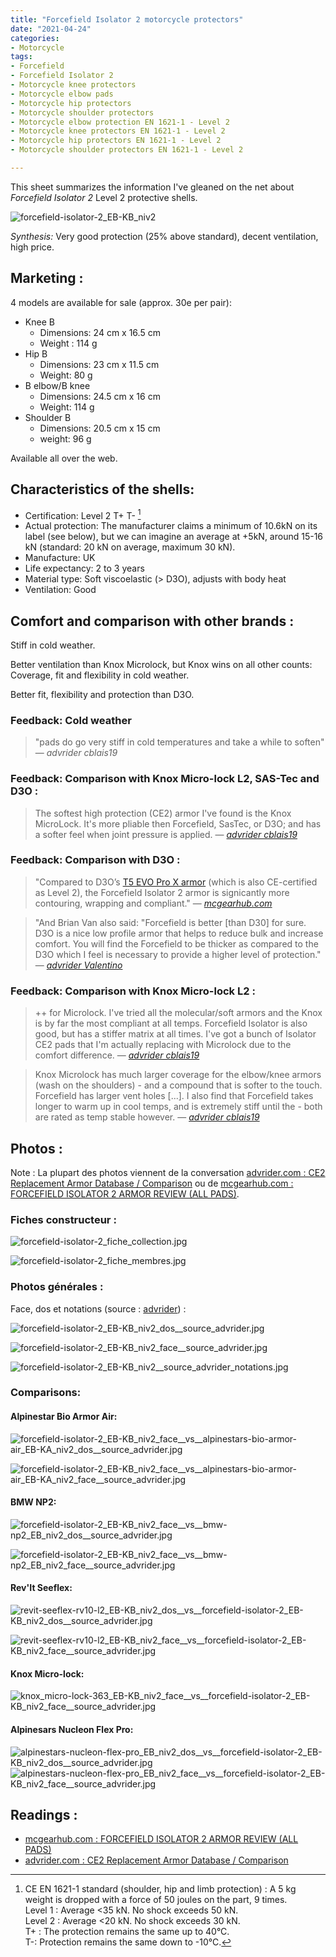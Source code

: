```yaml
---
title: "Forcefield Isolator 2 motorcycle protectors"
date: "2021-04-24"
categories:
- Motorcycle
tags:
- Forcefield
- Forcefield Isolator 2
- Motorcycle knee protectors
- Motorcycle elbow pads
- Motorcycle hip protectors
- Motorcycle shoulder protectors
- Motorcycle elbow protection EN 1621-1 - Level 2
- Motorcycle knee protectors EN 1621-1 - Level 2
- Motorcycle hip protectors EN 1621-1 - Level 2
- Motorcycle shoulder protectors EN 1621-1 - Level 2

---
```


This sheet summarizes the information I've gleaned on the net about _Forcefield Isolator 2_ Level 2 protective shells.

<!--more-->

![forcefield-isolator-2_EB-KB_niv2](forcefield-isolator-2_EB-KB_niv2_face__source_advrider.jpg)

_Synthesis:_ Very good protection (25% above standard), decent ventilation, high price.


Marketing :
-------------------

4 models are available for sale (approx. 30e per pair):

- Knee B
    - Dimensions: 24 cm x 16.5 cm
    - Weight : 114 g
- Hip B
    - Dimensions: 23 cm x 11.5 cm
    - Weight: 80 g
- B elbow/B knee
    - Dimensions: 24.5 cm x 16 cm
    - Weight: 114 g
- Shoulder B
    - Dimensions: 20.5 cm x 15 cm
    - weight: 96 g

Available all over the web.

Characteristics of the shells:
-----------------------------

- Certification: Level 2 T+ T- [^1]
- Actual protection: The manufacturer claims a minimum of 10.6kN on its label (see below), but we can imagine an average at +5kN, around 15-16 kN (standard: 20 kN on average, maximum 30 kN).
- Manufacture: UK
- Life expectancy: 2 to 3 years
- Material type: Soft viscoelastic (> D3O), adjusts with body heat
- Ventilation: Good

Comfort and comparison with other brands : 
------------------------------------------------

Stiff in cold weather.

Better ventilation than Knox Microlock, but Knox wins on all other counts: Coverage, fit and flexibility in cold weather.

Better fit, flexibility and protection than D3O.

### Feedback: Cold weather

> "pads do go very stiff in cold temperatures and take a while to soften"
> — <cite>advrider cblais19</cite>

### Feedback: Comparison with Knox Micro-lock L2, SAS-Tec and D3O :
> The softest high protection (CE2) armor I've found is the Knox MicroLock. It's more pliable then Forcefield, SasTec, or D3O; and has a softer feel when joint pressure is applied. 
> — <cite>[advrider cblais19](https://advrider.com/f/threads/comfortable-knee-armor.1371777/#post-37833963)</cite>

### Feedback: Comparison with D3O :

> "Compared to D3O’s [T5 EVO Pro X armor](https://www.mcgearhub.com/motorcycle-armor/d3o-knee-elbow-armor-review-t5-evo-pro-x/) (which is also CE-certified as Level 2), the Forcefield Isolator 2 armor is signicantly more contouring, wrapping and compliant."
> — <cite>[mcgearhub.com](https://www.mcgearhub.com/motorcycle-armor/forcefield-isolator-2-armor-review-all-pads/)</cite>

> "And Brian Van also said: "Forcefield is better [than D30] for sure. D3O is a nice low profile armor that helps to reduce bulk and increase comfort. You will find the Forcefield to be thicker as compared to the D3O which I feel is necessary to provide a higher level of protection."
> — <cite>[advrider Valentino](https://advrider.com/f/threads/ce2-replacement-armor-database-comparison.1466522/page-4#post-40897652)</cite>

### Feedback: Comparison with Knox Micro-lock L2 :

> ++ for Microlock. I've tried all the molecular/soft armors and the Knox is by far the most compliant at all temps. Forcefield Isolator is also good, but has a stiffer matrix at all times. I've got a bunch of Isolator CE2 pads that I'm actually replacing with Microlock due to the comfort difference.
> — <cite>[advrider cblais19](https://advrider.com/f/threads/comfortable-knee-armor.1371777/#post-37211909)</cite>

> Knox Microlock has much larger coverage for the elbow/knee armors (wash on the shoulders) - and a compound that is softer to the touch. Forcefield has larger vent holes [...]. I also find that Forcefield takes longer to warm up in cool temps, and is extremely stiff until the - both are rated as temp stable however.
> — <cite>[advrider cblais19](https://advrider.com/f/threads/would-like-recommendations-for-cool-armored-gear.1389835/#post-37841358)</cite>


Photos :
--------

Note : La plupart des photos viennent de la conversation [advrider.com : CE2 Replacement Armor Database / Comparison](https://advrider.com/f/threads/ce2-replacement-armor-database-comparison.1466522/) ou de [mcgearhub.com : FORCEFIELD ISOLATOR 2 ARMOR REVIEW (ALL PADS)](https://www.mcgearhub.com/motorcycle-armor/forcefield-isolator-2-armor-review-all-pads/).


### Fiches constructeur :

![forcefield-isolator-2_fiche_collection.jpg](forcefield-isolator-2_fiche_collection.jpg)

![forcefield-isolator-2_fiche_membres.jpg](forcefield-isolator-2_fiche_membres.jpg)

### Photos générales :

Face, dos et notations (source : [advrider]((https://advrider.com/f/threads/ce2-replacement-armor-database-comparison.1466522/))) :

![forcefield-isolator-2_EB-KB_niv2_dos__source_advrider.jpg](forcefield-isolator-2_EB-KB_niv2_dos__source_advrider.jpg)

![forcefield-isolator-2_EB-KB_niv2_face__source_advrider.jpg](forcefield-isolator-2_EB-KB_niv2_face__source_advrider.jpg)

![forcefield-isolator-2_EB-KB_niv2__source_advrider_notations.jpg](forcefield-isolator-2_EB-KB_niv2__source_advrider_notations.jpg)

### Comparisons:

#### Alpinestar Bio Armor Air:

![forcefield-isolator-2_EB-KB_niv2_face__vs__alpinestars-bio-armor-air_EB-KA_niv2_dos__source_advrider.jpg](forcefield-isolator-2_EB-KB_niv2_face__vs__alpinestars-bio-armor-air_EB-KA_niv2_dos__source_advrider.jpg)

![forcefield-isolator-2_EB-KB_niv2_face__vs__alpinestars-bio-armor-air_EB-KA_niv2_face__source_advrider.jpg](forcefield-isolator-2_EB-KB_niv2_face__vs__alpinestars-bio-armor-air_EB-KA_niv2_face__source_advrider.jpg)


#### BMW NP2:

![forcefield-isolator-2_EB-KB_niv2_face__vs__bmw-np2_EB_niv2_dos__source_advrider.jpg](forcefield-isolator-2_EB-KB_niv2_face__vs__bmw-np2_EB_niv2_dos__source_advrider.jpg)

![forcefield-isolator-2_EB-KB_niv2_face__vs__bmw-np2_EB_niv2_face__source_advrider.jpg](forcefield-isolator-2_EB-KB_niv2_face__vs__bmw-np2_EB_niv2_face__source_advrider.jpg)


#### Rev'It Seeflex:

![revit-seeflex-rv10-l2_EB-KB_niv2_dos__vs__forcefield-isolator-2_EB-KB_niv2_dos__source_advrider.jpg](revit-seeflex-rv10-l2_EB-KB_niv2_dos__vs__forcefield-isolator-2_EB-KB_niv2_dos__source_advrider.jpg)

![revit-seeflex-rv10-l2_EB-KB_niv2_face__vs__forcefield-isolator-2_EB-KB_niv2_face__source_advrider.jpg](revit-seeflex-rv10-l2_EB-KB_niv2_face__vs__forcefield-isolator-2_EB-KB_niv2_face__source_advrider.jpg)


#### Knox Micro-lock:

![knox_micro-lock-363_EB-KB_niv2_face__vs__forcefield-isolator-2_EB-KB_niv2_face__source_advrider.jpg](knox_micro-lock-363_EB-KB_niv2_face__vs__forcefield-isolator-2_EB-KB_niv2_face__source_advrider.jpg)


#### Alpinesars Nucleon Flex Pro:

![alpinestars-nucleon-flex-pro_EB_niv2_dos__vs__forcefield-isolator-2_EB-KB_niv2_dos__source_advrider.jpg](alpinestars-nucleon-flex-pro_EB_niv2_dos__vs__forcefield-isolator-2_EB-KB_niv2_dos__source_advrider.jpg)
![alpinestars-nucleon-flex-pro_EB_niv2_face__vs__forcefield-isolator-2_EB-KB_niv2_face__source_advrider.jpg](alpinestars-nucleon-flex-pro_EB_niv2_face__vs__forcefield-isolator-2_EB-KB_niv2_face__source_advrider.jpg)


Readings :
----------

- [mcgearhub.com : FORCEFIELD ISOLATOR 2 ARMOR REVIEW (ALL PADS)](https://www.mcgearhub.com/motorcycle-armor/forcefield-isolator-2-armor-review-all-pads/)
- [advrider.com : CE2 Replacement Armor Database / Comparison](https://advrider.com/f/threads/ce2-replacement-armor-database-comparison.1466522/)


[^1]: CE EN 1621-1 standard (shoulder, hip and limb protection) : A 5 kg weight is dropped with a force of 50 joules on the part, 9 times.<br />
Level 1 : Average <35 kN. No shock exceeds 50 kN.<br />
Level 2 : Average <20 kN. No shock exceeds 30 kN.<br />
T+ : The protection remains the same up to 40°C.<br />
T-: Protection remains the same down to -10°C.